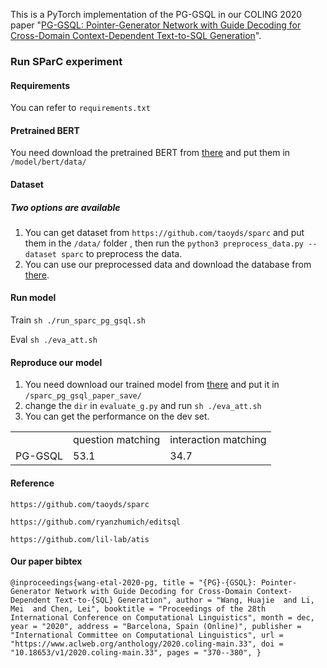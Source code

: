 This is a PyTorch implementation of the PG-GSQL in our COLING 2020 paper "[PG-GSQL: Pointer-Generator Network with Guide Decoding for Cross-Domain Context-Dependent Text-to-SQL Generation](https://www.aclweb.org/anthology/2020.coling-main.33/)".



### Run SParC experiment

####  Requirements
You can refer to `requirements.txt` 

#### Pretrained BERT
You need download the pretrained BERT from [there](https://drive.google.com/file/d/1-tFqErsoMZYrPdiyozFyxXGhzvgbP4S2/view?usp=sharing) and put them in `/model/bert/data/`

####  Dataset
##### Two options are available
1) You can get dataset from  `https://github.com/taoyds/sparc` and put them in the `/data/` folder
, then run the `python3 preprocess_data.py --dataset sparc` to preprocess the data.
2) You can use our preprocessed data and  download the database from [there](https://drive.google.com/file/d/1mHeGXXEj2BIo59TzPqMT5JrL2lxGdQIn/view?usp=sharing).
#### Run model
Train `sh ./run_sparc_pg_gsql.sh`

Eval `sh ./eva_att.sh`

#### Reproduce our model 

1) You need download our trained model from [there](https://drive.google.com/file/d/18BwkTr2F7OeoL-R0X-Nl2qSvVs11QMFM/view?usp=sharing) and put it in `/sparc_pg_gsql_paper_save/`
2) change the `dir` in `evaluate_g.py` and run `sh ./eva_att.sh`
3) You can get the performance on the dev set.


<table>
  <tr>
    <td></td>
    <td>question matching</td>
    <td>interaction matching</td>
  </tr>
  <tr>
    <td>PG-GSQL</td>
    <td>53.1</td>
    <td>34.7</td>
  </tr>
</table>

#### Reference

`https://github.com/taoyds/sparc`

`https://github.com/ryanzhumich/editsql`

`https://github.com/lil-lab/atis`

#### Our paper bibtex

`@inproceedings{wang-etal-2020-pg,
    title = "{PG}-{GSQL}: Pointer-Generator Network with Guide Decoding for Cross-Domain Context-Dependent Text-to-{SQL} Generation",
    author = "Wang, Huajie  and
      Li, Mei  and
      Chen, Lei",
    booktitle = "Proceedings of the 28th International Conference on Computational Linguistics",
    month = dec,
    year = "2020",
    address = "Barcelona, Spain (Online)",
    publisher = "International Committee on Computational Linguistics",
    url = "https://www.aclweb.org/anthology/2020.coling-main.33",
    doi = "10.18653/v1/2020.coling-main.33",
    pages = "370--380",
}`